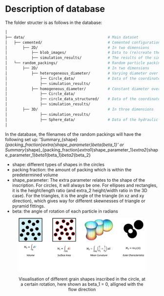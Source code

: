 # Description of database

The folder structer is as follows in the database:

```bash
│
├── data/                                      # Main dataset
│   ├── cemented/                              # Cemented configurations 
│       ├── 2D/                                # In two dimensions
│           ├── blob_images/                   # Data to (re)create the blobbed images
│           ├── simulation_results/            # The results of the simulations of the hydraulic properties
│   └── random_packings/                       # Random particle packings (all shapes, packing fractions)
│       ├── 2D/                                # In two dimensions
│           ├── heterogeneous_diameter/        # Varying diameter over the structure
│               ├── Circle_data/               # Data of the coordinates and radius of a random grid]
│               ├── simulation_results/        
│           ├── homogeneous_diameter/          # Constant diameter over the structure
│               ├── Circle_data/
│               ├── circle_data_structured/    # Data of the coordinates and radius of the structured grid
│               ├── simulation_results/        
│       ├── 3D/                                # In three dimensions
│               ├── simulation_results/        
│               ├── Sphere_data/               # Data of the hydraulic properties related to the circle data
│
```

In the database, the filenames of the random packings will have the following set up:
'Summary_{shape}_{packing_fraction}_extra_{shape_parameter}_beta_{beta_1}' or Summary_{shape}_{packing_fraction}_extra1_{shape_parameter_1}_extra2_{shape_parameter_1}_beta1_{beta_1}_beta2_{beta_2}

- shape: different types of shapes in the circles
- packing fraction: the amount of packing which is within the predetermined volume
- shape_parameter: The extra parameter relates to the shape of the inscription. For circles, it will always be one. For ellipses and rectangles, it is the height/length ratio (and extra_2 height/width ratio in the 3D case). For the triangles, it is the angle of the triangle (in xz and xy direction), which gives way for different skewnesses of triangle or pyramid fittings.
- beta: the angle of rotation of each particle in radians

<figure>
  <p float="left">
    <img src="../Images/Minkowski_functionals.png" width="700" />
  </p>
  <figcaption align="center">
    Visualisation of different grain shapes inscribed in the circle, at a certain rotation, here shown as beta_1 = 0, alligned with the flow direction
  </figcaption>
</figure>

